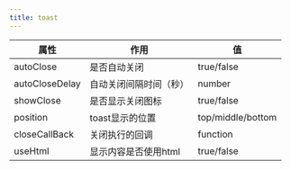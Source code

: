 ```yaml
---
title: toast
---
```


<toast></toast>

|属性|作用|值|
|---|---|---|
| autoClose  | 是否自动关闭 | true/false |
| autoCloseDelay  | 自动关闭间隔时间（秒） | number |
| showClose  | 是否显示关闭图标 | true/false |
| position  | toast显示的位置 | top/middle/bottom|
| closeCallBack  | 关闭执行的回调 | function |
| useHtml  | 显示内容是否使用html |  true/false  |